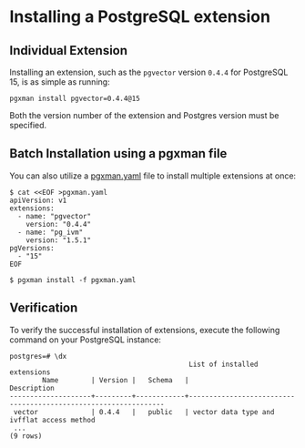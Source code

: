 # Installing a PostgreSQL extension

## Individual Extension

Installing an extension, such as the `pgvector` version `0.4.4` for PostgreSQL
15, is as simple as running:

```console
pgxman install pgvector=0.4.4@15
```

Both the version number of the extension and Postgres version must be
specified.

## Batch Installation using a pgxman file

You can also utilize a [pgxman.yaml](spec/pgxman.yaml.md) file to install
multiple extensions at once:

```console
$ cat <<EOF >pgxman.yaml
apiVersion: v1
extensions:
  - name: "pgvector"
    version: "0.4.4"
  - name: "pg_ivm"
    version: "1.5.1"
pgVersions:
  - "15"
EOF

$ pgxman install -f pgxman.yaml
```

## Verification

To verify the successful installation of extensions, execute the following
command on your PostgreSQL instance:

```psql
postgres=# \dx
                                            List of installed extensions
        Name        | Version |   Schema   |                              Description
--------------------+---------+------------+----------------------------------------------------------------
 vector             | 0.4.4   |   public   | vector data type and ivfflat access method
 ...
(9 rows)
```
